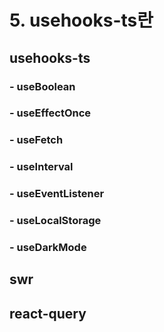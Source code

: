 # 5. usehooks-ts란

## usehooks-ts

### - useBoolean

### - useEffectOnce

### - useFetch

### - useInterval

### - useEventListener

### - useLocalStorage

### - useDarkMode

## swr

## react-query

